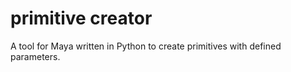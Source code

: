 # primitive creator
 A tool for Maya written in Python to create primitives with defined parameters.
